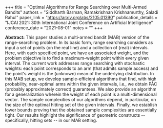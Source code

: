 +++
title = "Optimal Algorithms for Range Searching over Multi-Armed Bandits"
authors = "Siddharth Barman, Ramakrishnan Krishnamurthy, Saladi Rahul"
paper_link = "https://arxiv.org/abs/2105.01390"
publication_details = "IJCAI 2021: 30th International Joint Conference on Artificial Intelligence"
conference_date = "2021-08-01"
notes = ""
+++

<b>Abstract:</b>
This paper studies a multi-armed bandit (MAB) version of the range-searching problem. In its basic form, range searching considers as input a set of points (on the real line) and a collection of (real) intervals. Here, with each specified point, we have an associated weight, and the problem objective is to find a maximum-weight point within every given interval.
The current work addresses range searching with stochastic weights: each point corresponds to an arm (that admits sample access) and the point's weight is the (unknown) mean of the underlying distribution. In this MAB setup, we develop sample-efficient algorithms that find, with high probability, near-optimal arms within the given intervals, i.e., we obtain PAC (probably approximately correct) guarantees. We also provide an algorithm for a generalization wherein the weight of each point is a multi-dimensional vector. The sample complexities of our algorithms depend, in particular, on the size of the optimal hitting set of the given intervals.
Finally, we establish lower bounds proving that the obtained sample complexities are essentially tight. Our results highlight the significance of geometric constructs -- specifically, hitting sets -- in our MAB setting.